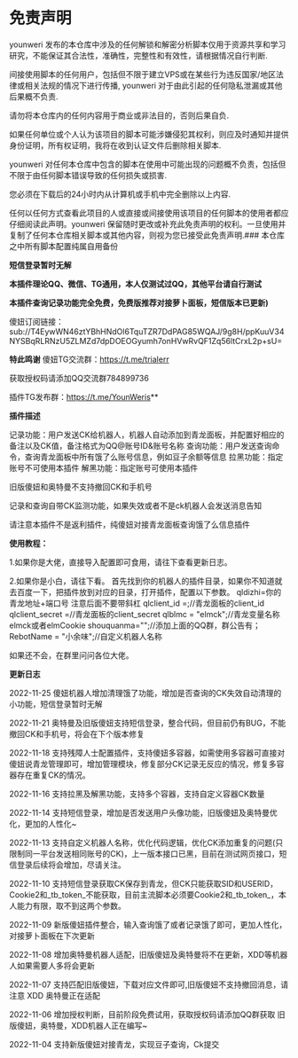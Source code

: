 # 免责声明


younweri 发布的本仓库中涉及的任何解锁和解密分析脚本仅用于资源共享和学习研究，不能保证其合法性，准确性，完整性和有效性，请根据情况自行判断.

间接使用脚本的任何用户，包括但不限于建立VPS或在某些行为违反国家/地区法律或相关法规的情况下进行传播, younweri 对于由此引起的任何隐私泄漏或其他后果概不负责.

请勿将本仓库内的任何内容用于商业或非法目的，否则后果自负.

如果任何单位或个人认为该项目的脚本可能涉嫌侵犯其权利，则应及时通知并提供身份证明，所有权证明，我将在收到认证文件后删除相关脚本.

younweri 对任何本仓库中包含的脚本在使用中可能出现的问题概不负责，包括但不限于由任何脚本错误导致的任何损失或损害.

您必须在下载后的24小时内从计算机或手机中完全删除以上内容.

任何以任何方式查看此项目的人或直接或间接使用该项目的任何脚本的使用者都应仔细阅读此声明。younweri 保留随时更改或补充此免责声明的权利。一旦使用并复制了任何本仓库相关脚本或其他内容，则视为您已接受此免责声明.### 本仓库之中所有脚本配置纯属自用备份





**短信登录暂时无解**






 **本插件理论QQ、微信、TG通用，本人仅测试过QQ，其他平台请自行测试** 


 **本插件查询记录功能完全免费，免费版推荐对接萝卜面板，短信版本已更新)** 

傻妞订阅链接：sub://T4EywWN46ztYBhHNdOl6TquTZR7DdPAG85WQAJ/9g8H/ppKuuV34NYSBqRLRNzU5ZLMZd7dpDOEOGyumh7onHVwRvQF1Zq56ltCrxL2p+sU=


 **特此鸣谢** 
傻妞TG交流群：https://t.me/trialerr


获取授权码请添加QQ交流群784899736

插件TG发布群：https://t.me/YounWeris** 


 **插件描述** 


记录功能：用户发送CK给机器人，机器人自动添加到青龙面板，并配置好相应的备注以及CK值，备注格式为QQ@账号ID&账号名称
查询功能：用户发送查询命令，查询青龙面板中所有饿了么账号信息，例如豆子余额等信息
拉黑功能：指定账号不可使用本插件
解黑功能：指定账号可使用本插件


旧版傻妞和奥特曼不支持撤回CK和手机号

记录和查询自带CK监测功能，如果失效或者不是ck机器人会发送消息告知

请注意本插件不是返利插件，纯傻妞对接青龙面板查询饿了么信息插件


 **使用教程：** 

1.如果你是大佬，直接导入配置即可食用，请往下查看更新日志。



2.如果你是小白，请往下看。
首先找到你的机器人的插件目录，如果你不知道就去百度一下，把插件放到对应的目录，打开插件，配置以下参数。
qldizhi=你的青龙地址+端口号 注意后面不要带斜杠
qlclient_id =;//青龙面板的client_id
qlclient_secret =//青龙面板的client_secret
qlblmc = "elmck";//青龙变量名称elmck或者elmCookie
shouquanma="";//添加上面的QQ群，群公告有；
RebotName = "小余味";//自定义机器人名称

如果还不会，在群里问问各位大佬。










 **更新日志** 

2022-11-25
傻妞机器人增加清理饿了功能，增加是否查询的CK失效自动清理的小功能，短信登录暂时无解




2022-11-21
奥特曼及旧版傻妞支持短信登录，整合代码，但目前仍有BUG，不能撤回CK和手机号，将会在下个版本修复



2022-11-18
支持残障人士配置插件，支持傻妞多容器，如需使用多容器可直接对傻妞说青龙管理即可，增加管理模块，修复部分CK记录无反应的情况，修复多容器存在重复CK的情况。




2022-11-16
支持拉黑及解黑功能，支持多个容器，支持自定义容器CK数量



2022-11-14
支持短信登录，增加是否发送用户头像功能，旧版傻妞及奥特曼优化，更加的人性化~



2022-11-13
支持自定义机器人名称，优化代码逻辑，优化CK添加重复的问题(只限制同一平台发送相同账号的CK)，上一版本接口已黑，目前在测试网页接口，短信登录后续将会增加，尽请关注。



2022-11-10
支持短信登录获取CK保存到青龙，但CK只能获取SID和USERID，Cookie2和_tb_token_不能获取，目前主流脚本必须要Cookie2和_tb_token_，本人能力有限，取不到这两个参数。




2022-11-09
新版傻妞插件整合，输入查询饿了或者记录饿了即可，更加人性化，对接萝卜面板在下次更新



2022-11-08
增加奥特曼机器人适配，旧版傻妞及奥特曼将不在更新，XDD等机器人如果需要人多将会更新



2022-11-07
支持匹配旧版傻妞，下载对应文件即可,旧版傻妞不支持撤回消息，请注意
XDD 奥特曼正在适配




2022-11-06
增加授权判断，目前阶段免费试用，获取授权码请添加QQ群获取
旧版傻妞，奥特曼，XDD机器人正在编写~




2022-11-04
支持新版傻妞对接青龙，实现豆子查询，Ck提交


